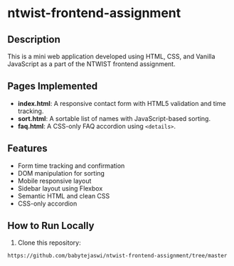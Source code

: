 # ntwist-frontend-assignment

## Description
This is a mini web application developed using HTML, CSS, and Vanilla JavaScript as a part of the NTWIST frontend assignment.

## Pages Implemented
- **index.html**: A responsive contact form with HTML5 validation and time tracking.
- **sort.html**: A sortable list of names with JavaScript-based sorting.
- **faq.html**: A CSS-only FAQ accordion using `<details>`.

## Features
- Form time tracking and confirmation
- DOM manipulation for sorting
- Mobile responsive layout
- Sidebar layout using Flexbox
- Semantic HTML and clean CSS
- CSS-only accordion

## How to Run Locally
1. Clone this repository:
```bash
https://github.com/babytejaswi/ntwist-frontend-assignment/tree/master
